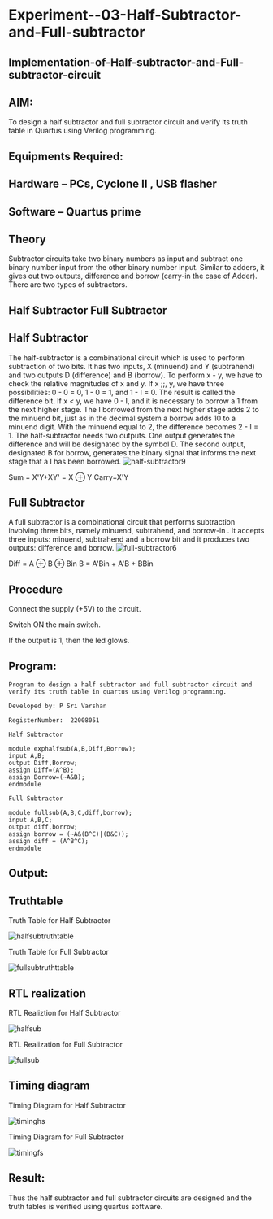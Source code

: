 # Experiment--03-Half-Subtractor-and-Full-subtractor
## Implementation-of-Half-subtractor-and-Full-subtractor-circuit
## AIM:
To design a half subtractor and full subtractor circuit and verify its truth table in Quartus using Verilog programming.

## Equipments Required:
## Hardware – PCs, Cyclone II , USB flasher
## Software – Quartus prime
## Theory
Subtractor circuits take two binary numbers as input and subtract one binary number input from the other binary number input. Similar to adders, it gives out two outputs, difference and borrow (carry-in the case of Adder). There are two types of subtractors.

## Half Subtractor Full Subtractor
## Half Subtractor
The half-subtractor is a combinational circuit which is used to perform subtraction of two bits. It has two inputs, X (minuend) and Y (subtrahend) and two outputs D (difference) and B (borrow). To perform x - y, we have to check the relative magnitudes of x and y. If x ;;, y, we have three possibilities: 0 - 0 = 0, 1 - 0 = 1, and 1 - I = 0. The result is called the difference bit. If x < y, we have 0 - I, and it is necessary to borrow a 1 from the next higher stage. The I borrowed from the next higher stage adds 2 to the minuend bit, just as in the decimal system a borrow adds 10 to a minuend digit. With the minuend equal to 2, the difference becomes 2 - I = 1. The half-subtractor needs two outputs. One output generates the difference and will be designated by the symbol D. The second output, designated B for borrow, generates the binary signal that informs the next stage that a I has been borrowed.
![half-subtractor9](https://user-images.githubusercontent.com/36288975/166112538-58c3bc7c-ee5d-4e6a-ac8d-8e8328efe27a.png)


Sum = X'Y+XY' = X ⊕ Y
Carry=X'Y

## Full Subtractor
A full subtractor is a combinational circuit that performs subtraction involving three bits, namely minuend, subtrahend, and borrow-in . It accepts three inputs: minuend, subtrahend and a borrow bit and it produces two outputs: difference and borrow. 
![full-subtractor6](https://user-images.githubusercontent.com/36288975/166112541-24c68359-3de8-4674-ae22-8272ffc385ed.png)


Diff = A ⊕ B ⊕ Bin B = A'Bin + A'B + BBin

## Procedure

Connect the supply (+5V) to the circuit.

Switch ON the main switch.

If the output is 1, then the led glows.

## Program:
```
Program to design a half subtractor and full subtractor circuit and verify its truth table in quartus using Verilog programming.

Developed by: P Sri Varshan

RegisterNumber:  22008051

Half Subtractor 

module exphalfsub(A,B,Diff,Borrow);
input A,B;
output Diff,Borrow;
assign Diff=(A^B);
assign Borrow=(~A&B);
endmodule

Full Subtractor

module fullsub(A,B,C,diff,borrow);
input A,B,C;
output diff,borrow;
assign borrow = (~A&(B^C)|(B&C));
assign diff = (A^B^C);
endmodule

```
## Output:

## Truthtable

Truth Table for Half Subtractor

![halfsubtruthtable](https://user-images.githubusercontent.com/114944059/210628326-0ce7ca46-1a03-41c3-89f1-2c40a9311ca4.png)

Truth Table for Full Subtractor

![fullsubtruthttable](https://user-images.githubusercontent.com/114944059/210630312-9ce2f5c2-8df7-4f01-a10e-9ab9bc4c85bd.jpg)


##  RTL realization

RTL Realiztion for Half Subtractor

![halfsub](https://user-images.githubusercontent.com/114944059/210630565-8cb15d56-5e2b-4526-bb0e-377f0c9ab699.jpg)

RTL Realization for Full Subtractor

![fullsub](https://user-images.githubusercontent.com/114944059/210630659-f260c8b8-2e9b-4250-8b1c-5d5a6cde191c.jpg)

## Timing diagram 

Timing Diagram for Half Subtractor

![timinghs](https://user-images.githubusercontent.com/114944059/210630917-6f3d67b7-4dfa-42e2-9ae3-916040bbf8f8.jpg)

Timing Diagram for Full Subtractor

![timingfs](https://user-images.githubusercontent.com/114944059/210631052-b992715c-34a2-45df-bbb4-7863d3d8e8fa.jpg)


## Result:
Thus the half subtractor and full subtractor circuits are designed and the truth tables is verified using quartus software.
